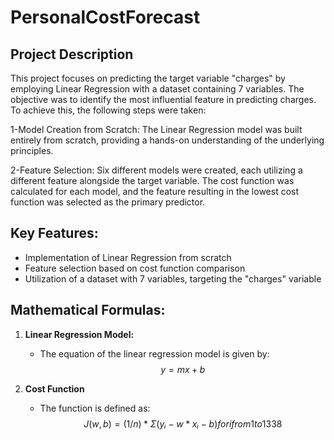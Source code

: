 # PersonalCostForecast

## Project Description
This project focuses on predicting the target variable "charges" by employing Linear Regression with a dataset containing 7 variables. The objective was to identify the most influential feature in predicting charges. To achieve this, the following steps were taken:

1-Model Creation from Scratch:
The Linear Regression model was built entirely from scratch, providing a hands-on understanding of the underlying principles.

2-Feature Selection:
Six different models were created, each utilizing a different feature alongside the target variable. The cost function was calculated for each model, and the feature resulting in the lowest cost function was selected as the primary predictor.

## Key Features:
- Implementation of Linear Regression from scratch
- Feature selection based on cost function comparison
- Utilization of a dataset with 7 variables, targeting the "charges" variable

## Mathematical Formulas:
1. **Linear Regression Model:**
   - The equation of the linear regression model is given by:
     $$ y = mx + b $$

2. **Cost Function**
   - The function is defined as:
     $$ J(w, b) = (1 / n) * Σ(yᵢ - w * xᵢ - b)   for i from 1 to 1338 $$












